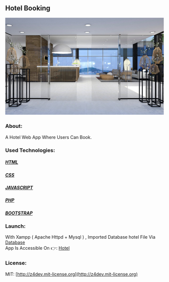 ## Hotel Booking

![Booking Hotel](./image/__hotel1.jpg)

### About:
A Hotel Web App Where Users Can Book. 
<br/>

### Used Technologies:
##### [HTML](https://developer.mozilla.org/en-US/docs/web/html)
##### [CSS](https://developer.mozilla.org/en-US/docs/web/css)
##### [JAVASCRIPT](https://developer.mozilla.org/en-US/docs/web/javascript)
##### [PHP](https://www.php.net/docs.php)
##### [BOOTSTRAP](https://getbootstrap.com/docs/4.1/getting-started/introduction/)

### Launch:
With Xampp ( Apache Httpd + Mysql ) , Imported Database hotel File Via [Database](https://127.0.0.1/phpmyadmin) 
<br/>
App Is Accessible On 👉: [Hotel](https://127.0.0.1/index.php)

### License:
MIT: [http://z4dev.mit-license.org](http://z4dev.mit-license.org)
